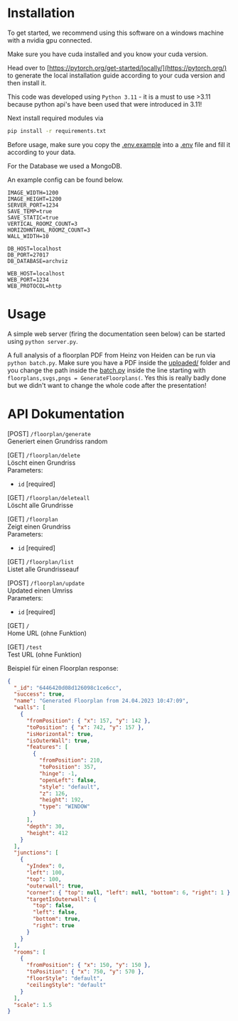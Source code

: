 # Installation

To get started, we recommend using this software on a windows machine with a nvidia gpu connected.

Make sure you have cuda installed and you know your cuda version.

Head over to [https://pytorch.org/get-started/locally/](https://pytorch.org/) to generate the local installation guide according to your cuda version and then install it.

This code was developed using `Python 3.11` - it is a must to use >3.11 because python api's have been used that were introduced in 3.11!

Next install required modules via

```bash
pip install -r requirements.txt
```

Before usage, make sure you copy the [.env.example](.env.example) into a [.env](.env) file and fill it according to your data.

For the Database we used a MongoDB.

An example config can be found below.

```
IMAGE_WIDTH=1200
IMAGE_HEIGHT=1200
SERVER_PORT=1234
SAVE_TEMP=true
SAVE_STATIC=true
VERTICAL_ROOMZ_COUNT=3
HORIZOHNTAHL_ROOMZ_COUNT=3
WALL_WIDTH=10

DB_HOST=localhost
DB_PORT=27017
DB_DATABASE=archviz

WEB_HOST=localhost
WEB_PORT=1234
WEB_PROTOCOL=http
```

# Usage

A simple web server (firing the documentation seen below) can be started using `python server.py`.

A full analysis of a floorplan PDF from Heinz von Heiden can be run via `python batch.py`.
Make sure you have a PDF inside the [uploaded/](uploaded/) folder and you change the path inside the [batch.py](batch.py) inside the line starting with `floorplans,svgs,pngs = GenerateFloorplans(`. Yes this is really badly done but we didn't want to change the whole code after the presentation!

# API Dokumentation

[POST] `/floorplan/generate`\
Generiert einen Grundriss random

[GET] `/floorplan/delete`\
Löscht einen Grundriss\
Parameters:

- `id` [required]

[GET] `/floorplan/deleteall`\
Löscht alle Grundrisse

[GET] `/floorplan`\
Zeigt einen Grundriss\
Parameters:

- `id` [required]

[GET] `/floorplan/list`\
Listet alle Grundrisseauf

[POST] `/floorplan/update`\
Updated einen Umriss\
Parameters:

- `id` [required]

[GET] `/`\
Home URL (ohne Funktion)

[GET] `/test`\
Test URL (ohne Funktion)

Beispiel für einen Floorplan response:

```json
{
  "_id": "6446420d08d126098c1ce6cc",
  "success": true,
  "name": "Generated Floorplan from 24.04.2023 10:47:09",
  "walls": [
    {
      "fromPosition": { "x": 157, "y": 142 },
      "toPosition": { "x": 742, "y": 157 },
      "isHorizontal": true,
      "isOuterWall": true,
      "features": [
        {
          "fromPosition": 210,
          "toPosition": 357,
          "hinge": -1,
          "openLeft": false,
          "style": "default",
          "z": 126,
          "height": 192,
          "type": "WINDOW"
        }
      ],
      "depth": 30,
      "height": 412
    }
  ],
  "junctions": [
    {
      "yIndex": 0,
      "left": 100,
      "top": 100,
      "outerwall": true,
      "corner": { "top": null, "left": null, "bottom": 6, "right": 1 },
      "targetIsOuterwall": {
        "top": false,
        "left": false,
        "bottom": true,
        "right": true
      }
    }
  ],
  "rooms": [
    {
      "fromPosition": { "x": 150, "y": 150 },
      "toPosition": { "x": 750, "y": 570 },
      "floorStyle": "default",
      "ceilingStyle": "default"
    }
  ],
  "scale": 1.5
}
```
